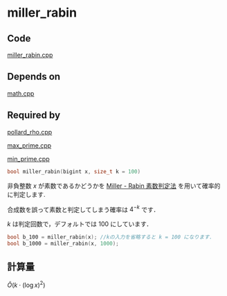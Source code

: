 # miller_rabin

## Code

[miller_rabin.cpp](https://github.com/yasunori0528/cpp_library/blob/main/library/primeqk/miller_rabin.cpp)

## Depends on

[math.cpp](https://github.com/yasunori0528/cpp_library/blob/main/library/primeqk/math.cpp)

## Required by

[pollard_rho.cpp](https://github.com/yasunori0528/cpp_library/blob/main/library/primeqk/pollard_rho.cpp)

[max_prime.cpp](https://github.com/yasunori0528/cpp_library/blob/main/library/primeqk/max_prime.cpp)

[min_prime.cpp](https://github.com/yasunori0528/cpp_library/blob/main/library/primeqk/min_prime.cpp)

```cpp
bool miller_rabin(bigint x, size_t k = 100)
```

非負整数 $x$ が素数であるかどうかを [Miller - Rabin 素数判定法](https://ja.wikipedia.org/wiki/%E3%83%9F%E3%83%A9%E3%83%BC%E2%80%93%E3%83%A9%E3%83%93%E3%83%B3%E7%B4%A0%E6%95%B0%E5%88%A4%E5%AE%9A%E6%B3%95) を用いて確率的に判定します.

合成数を誤って素数と判定してしまう確率は $4^{-k}$ です．

$k$ は判定回数で，デフォルトでは $100$ にしています．

```cpp
bool b_100 = miller_rabin(x); //kの入力を省略すると k = 100 になります．
bool b_1000 = miller_rabin(x, 1000);
```

## 計算量

$\tilde{O}(k \cdot (\log x) ^ 2)$
